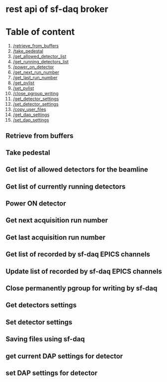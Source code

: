 # rest api of sf-daq broker

# Table of content
1. [/retrieve_from_buffers](#retrieve_from_buffers)
2. [/take_pedestal](#take_pedestal)
3. [/get_allowed_detector_list](#get_allowed_detector_list)
4. [/get_running_detectors_list](#get_running_detectors_list)
5. [/power_on_detector](#power_on_detector)
6. [/get_next_run_number](#get_next_run_number)
7. [/get_last_run_number](#get_last_run_number)
8. [/get_pvlist](#get_pvlist)
9. [/set_pvlist](#set_pvlist)
10. [/close_pgroup_writing](#close_pgroup_writing)
11. [/get_detector_settings](#get_detector_settings)
12. [/set_detector_settings](#set_detector_settings)
13. [/copy_user_files](#copy_user_files)
14. [/get_dap_settings](#get_dap_settings)
15. [/set_dap_settings](#set_dap_settings)

<a id="retrieve_from_buffers"></a>
## Retrieve from buffers  

<a id="take_pedestal"></a>
## Take pedestal  

<a id="get_allowed_detector_list"></a>
## Get list of allowed detectors for the beamline

<a id="get_running_detectors_list"></a>
## Get list of currently running detectors 

<a id="power_on_detector"></a>
## Power ON detector

<a id="get_next_run_number"></a>
## Get next acquisition run number

<a id="get_last_run_number"></a>
## Get last acquisition run number

<a id="get_pvlist"></a>
## Get list of recorded by sf-daq EPICS channels 

<a id="set_pvlist"></a>
## Update list of recorded by sf-daq EPICS channels

<a id="close_pgroup_writing"></a>
## Close permanently pgroup for writing by sf-daq

<a id="get_detector_settings"></a>
## Get detectors settings

<a id="set_detector_settings"></a>
## Set detector settings 

<a id="copy_user_files"></a>
## Saving files using sf-daq  

<a id="get_dap_settings"></a>
## get current DAP settings for detector

<a id="set_dap_settings"></a>
## set DAP settings for detector
